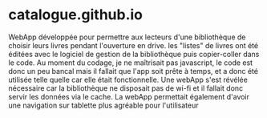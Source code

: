 # catalogue.github.io
WebApp développée pour permettre aux lecteurs d'une bibliothèque de choisir leurs livres pendant l'ouverture en drive.
les "listes" de livres ont été éditées avec le logiciel de gestion de la bibliothèque puis copier-coller dans le code.
Au moment du codage, je ne maîtrisait pas javascript, le code est donc un peu bancal mais il fallait que l'app soit prête à temps, et a donc été utilisée telle quelle car elle était fonctionnelle.
Une webApp s'est révélée nécessaire car la bibliothèque ne disposait pas de wi-fi et il fallait donc servir les données via le cache. La webApp permettait également d'avoir une navigation sur tablette plus agréable pour l'utilisateur
